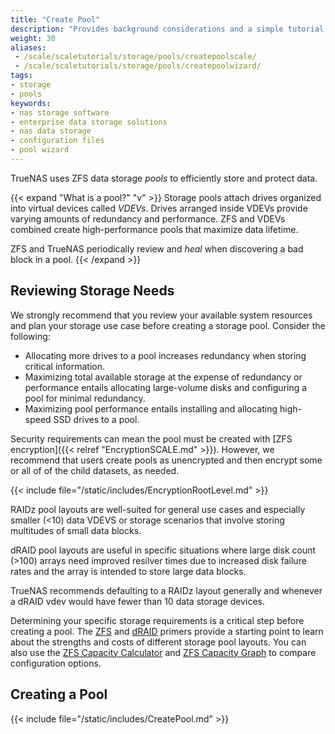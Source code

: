 ```yaml
---
title: "Create Pool"
description: "Provides background considerations and a simple tutorial on creating storage pools in TrueNAS."
weight: 30
aliases:
 - /scale/scaletutorials/storage/pools/createpoolscale/
 - /scale/scaletutorials/storage/pools/createpoolwizard/
tags:
- storage
- pools
keywords:
- nas storage software
- enterprise data storage solutions
- nas data storage
- configuration files
- pool wizard
---
```


TrueNAS uses ZFS data storage *pools* to efficiently store and protect data.

{{< expand "What is a pool?" "v" >}}
Storage pools attach drives organized into virtual devices called *VDEVs*.
Drives arranged inside VDEVs provide varying amounts of redundancy and performance.
ZFS and VDEVs combined create high-performance pools that maximize data lifetime.

ZFS and TrueNAS periodically review and *heal* when discovering a bad block in a pool.
{{< /expand >}}

## Reviewing Storage Needs
We strongly recommend that you review your available system resources and plan your storage use case before creating a storage pool. Consider the following:
* Allocating more drives to a pool increases redundancy when storing critical information.
* Maximizing total available storage at the expense of redundancy or performance entails allocating large-volume disks and configuring a pool for minimal redundancy.
* Maximizing pool performance entails installing and allocating high-speed SSD drives to a pool.

Security requirements can mean the pool must be created with [ZFS encryption]({{< relref "EncryptionSCALE.md" >}}).
However, we recommend that users create pools as unencrypted and then encrypt some or all of of the child datasets, as needed.

{{< include file="/static/includes/EncryptionRootLevel.md" >}}

RAIDz pool layouts are well-suited for general use cases and especially smaller (<10) data VDEVS or storage scenarios that involve storing multitudes of small data blocks.

dRAID pool layouts are useful in specific situations where large disk count (>100) arrays need improved resilver times due to increased disk failure rates and the array is intended to store large data blocks.

TrueNAS recommends defaulting to a RAIDz layout generally and whenever a dRAID vdev would have fewer than 10 data storage devices.

Determining your specific storage requirements is a critical step before creating a pool.
The [ZFS](https://www.truenas.com/docs/references/zfsprimer/) and [dRAID](https://www.truenas.com/docs/references/draidprimer/) primers provide a starting point to learn about the strengths and costs of different storage pool layouts.
You can also use the [ZFS Capacity Calculator](https://www.truenas.com/docs/references/zfscapacitycalculator/) and [ZFS Capacity Graph](https://www.truenas.com/docs/references/zfscapacitygraph/) to compare configuration options.

## Creating a Pool

{{< include file="/static/includes/CreatePool.md" >}}

